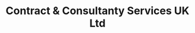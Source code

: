 ---
title: "Contract & Consultanty Services UK Ltd"
url: /gateshead/contract-and-consultanty-services-uk-ltd/
shop: shop
---